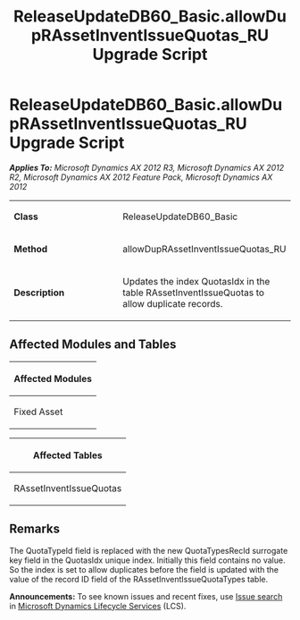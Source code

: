 ﻿---
title: ReleaseUpdateDB60_Basic.allowDupRAssetInventIssueQuotas_RU Upgrade Script
TOCTitle: ReleaseUpdateDB60_Basic.allowDupRAssetInventIssueQuotas_RU Upgrade Script
ms:assetid: 8adf021a-8689-12e5-cdb7-406ff5386f10
ms:mtpsurl: https://msdn.microsoft.com/en-us/library/JJ736410(v=AX.60)
ms:contentKeyID: 49709600
ms.date: 05/18/2015
mtps_version: v=AX.60
---

# ReleaseUpdateDB60\_Basic.allowDupRAssetInventIssueQuotas\_RU Upgrade Script 


_**Applies To:** Microsoft Dynamics AX 2012 R3, Microsoft Dynamics AX 2012 R2, Microsoft Dynamics AX 2012 Feature Pack, Microsoft Dynamics AX 2012_

<table>
<colgroup>
<col style="width: 50%" />
<col style="width: 50%" />
</colgroup>
<tbody>
<tr class="odd">
<td><p><strong>Class</strong></p></td>
<td><p>ReleaseUpdateDB60_Basic</p></td>
</tr>
<tr class="even">
<td><p><strong>Method</strong></p></td>
<td><p>allowDupRAssetInventIssueQuotas_RU</p></td>
</tr>
<tr class="odd">
<td><p><strong>Description</strong></p></td>
<td><p>Updates the index QuotasIdx in the table RAssetInventIssueQuotas to allow duplicate records.</p></td>
</tr>
</tbody>
</table>


## Affected Modules and Tables

<table>
<colgroup>
<col style="width: 100%" />
</colgroup>
<thead>
<tr class="header">
<th><p>Affected Modules</p></th>
</tr>
</thead>
<tbody>
<tr class="odd">
<td><p>Fixed Asset</p></td>
</tr>
</tbody>
</table>


<table>
<colgroup>
<col style="width: 100%" />
</colgroup>
<thead>
<tr class="header">
<th><p>Affected Tables</p></th>
</tr>
</thead>
<tbody>
<tr class="odd">
<td><p>RAssetInventIssueQuotas</p></td>
</tr>
</tbody>
</table>


## Remarks

The QuotaTypeId field is replaced with the new QuotaTypesRecId surrogate key field in the QuotasIdx unique index. Initially this field contains no value. So the index is set to allow duplicates before the field is updated with the value of the record ID field of the RAssetInventIssueQuotaTypes table.

  
**Announcements:** To see known issues and recent fixes, use [Issue search](http://go.microsoft.com/fwlink/?linkid=389258) in [Microsoft Dynamics Lifecycle Services](http://go.microsoft.com/fwlink/?linkid=306505) (LCS).

